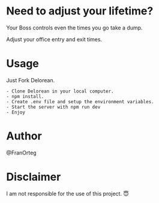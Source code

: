 # Need to adjust your lifetime?

Your Boss controls even the times you go take a dump.

Adjust your office entry and exit times.


# Usage

Just Fork Delorean.
    
    - Clone Delorean in your local computer.
    - npm install.
    - Create .env file and setup the environment variables. 
    - Start the server with npm run dev
    - Enjoy

# Author

@FranOrteg

# Disclaimer

I am not responsible for the use of this project. 😇 


